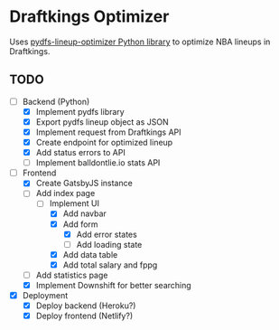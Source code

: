 # Draftkings Optimizer

Uses [pydfs-lineup-optimizer Python library](https://github.com/DimaKudosh/pydfs-lineup-optimizer) to optimize NBA lineups in Draftkings.

## TODO

- [ ] Backend (Python)
  - [x] Implement pydfs library
  - [x] Export pydfs lineup object as JSON
  - [x] Implement request from Draftkings API
  - [x] Create endpoint for optimized lineup
  - [x] Add status errors to API
  - [ ] Implement balldontlie.io stats API
- [ ] Frontend
  - [x] Create GatsbyJS instance
  - [ ] Add index page
    - [ ] Implement UI
      - [x] Add navbar
      - [x] Add form
        - [x] Add error states
        - [ ] Add loading state
      - [x] Add data table
      - [x] Add total salary and fppg
  - [ ] Add statistics page
  - [x] Implement Downshift for better searching
- [x] Deployment
  - [x] Deploy backend (Heroku?)
  - [x] Deploy frontend (Netlify?)
